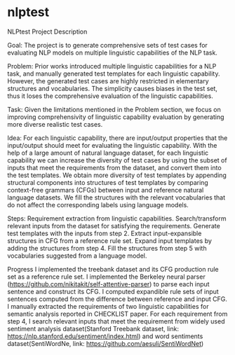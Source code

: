# nlptest
NLPtest Project Description

Goal: The project is to generate comprehensive sets of test cases for evaluating NLP models on multiple linguistic capabilities of the NLP task.

Problem: Prior works introduced multiple linguistic capabilities for a NLP task, and manually generated test templates for each linguistic capability. However, the generated test cases are highly restricted in elementary structures and vocabularies. The simplicity causes biases in the test set, thus it loses the comprehensive evaluation of the linguistic capabilities.

Task: Given the limitations mentioned in the Problem section, we focus on improving comprehensivity of linguistic capability evaluation by generating more diverse realistic test cases.

Idea: 
For each linguistic capability, there are input/output properties that the input/output should meet for evaluating the linguistic capability.
With the help of a large amount of natural language dataset, for each linguistic capability we can increase the diversity of test cases by using the subset of inputs that meet the requirements from the dataset, and convert them into the test templates.
We obtain more diversity of test templates by appending structural components into structures of test templates by comparing context-free grammars (CFGs) between input and reference natural language datasets.
We fill the structures with the relevant vocabularies that do not affect the corresponding labels using language models.

Steps:
Requirement extraction from linguistic capabilities.
Search/transform relevant inputs from the dataset for satisfying the requirements.
Generate test templates with the inputs from step 2.
Extract input-expansible structures in CFG from a reference rule set.
Expand input templates by adding the structures from step 4.
Fill the structures from step 5 with vocabularies suggested from a language model.

Progress
I implemented the treebank dataset and its CFG production rule set as a reference rule set.
I implemented the Berkeley neural parser (https://github.com/nikitakit/self-attentive-parser) to parse each input sentence and construct its CFG.
I computed expandible rule sets of input sentences computed from the difference between reference and input CFG.
I manually extracted the requirements of two linguistic capabilities for semantic analysis reported in CHECKLIST paper.
For each requirement from step 4, I search relevant inputs that meet the requirement from widely used sentiment analysis dataset(Stanford Treebank dataset, link: https://nlp.stanford.edu/sentiment/index.html) and word sentiments dataset(SentiWordNe, link: https://github.com/aesuli/SentiWordNet)


